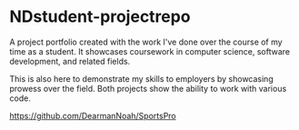 # NDstudent-projectrepo

A project portfolio created with the work I've done over the course of my time as a student. It showcases coursework in computer science, software development, and related fields.

This is also here to demonstrate my skills to employers by showcasing prowess over the field. Both projects show the ability to work with various code.

https://github.com/DearmanNoah/SportsPro
